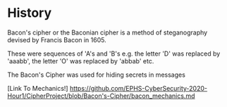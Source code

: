 # History
Bacon's cipher or the Baconian cipher is a method of steganography devised by Francis Bacon in 1605. 


These were sequences of 'A's and 'B's e.g. the letter 'D' was replaced by 'aaabb', the letter 'O' was replaced by 'abbab' etc.


The Bacon's Cipher was used for hiding secrets in messages


[Link To Mechanics!] https://github.com/EPHS-CyberSecurity-2020-Hour1/CipherProject/blob/Bacon's-Cipher/bacon_mechanics.md
